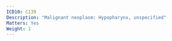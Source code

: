 ```yaml
---
ICD10: C139
Description: "Malignant neoplasm: Hypopharynx, unspecified"
Matters: Yes
Weight: 1
---
```

